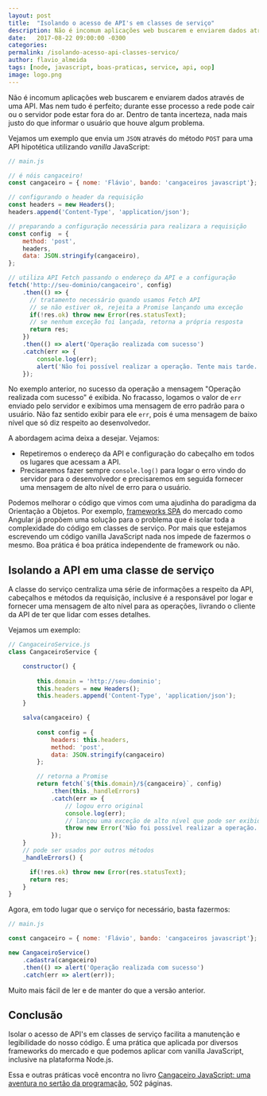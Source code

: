 ```yaml
---
layout: post
title:  "Isolando o acesso de API's em classes de serviço"
description: Não é incomum aplicações web buscarem e enviarem dados através de uma API. Mas nem tudo é perfeito; durante esse processo a rede pode cair ou o servidor pode estar fora do ar. Dentro de tanta incerteza, nada mais justo do que informar o usuário que houve algum problema.
date:   2017-08-22 09:00:00 -0300
categories:
permalink: /isolando-acesso-api-classes-servico/
author: flavio_almeida
tags: [node, javascript, boas-praticas, service, api, oop]
image: logo.png
---
```


Não é incomum aplicações web buscarem e enviarem dados através de uma API. Mas nem tudo é perfeito; durante esse processo a rede pode cair ou o servidor pode estar fora do ar. Dentro de tanta incerteza, nada mais justo do que informar o usuário que houve algum problema.

Vejamos um exemplo que envia um `JSON` através do método `POST` para uma API hipotética utilizando *vanilla* JavaScript:

```javascript
// main.js

// é nóis cangaceiro!
const cangaceiro = { nome: 'Flávio', bando: 'cangaceiros javascript'};

// configurando o header da requisição
const headers = new Headers();
headers.append('Content-Type', 'application/json');

// preparando a configuração necessária para realizara a requisição
const config  = {
    method: 'post',
    headers,
    data: JSON.stringify(cangaceiro),
};

// utiliza API Fetch passando o endereço da API e a configuração
fetch('http://seu-dominio/cangaceiro', config)
    .then(() => {
      // tratamento necessário quando usamos Fetch API
      // se não estiver ok, rejeita a Promise lançando uma exceção
      if(!res.ok) throw new Error(res.statusText);
      // se nenhum exceção foi lançada, retorna a própria resposta
      return res;      
    })
    .then(() => alert('Operação realizada com sucesso')
    .catch(err => {
        console.log(err);
        alert('Não foi possível realizar a operação. Tente mais tarde.');
    });
```

No exemplo anterior, no sucesso da operação a mensagem "Operação realizada com sucesso" é exibida. No fracasso, logamos o valor de `err` enviado pelo servidor e exibimos uma mensagem de erro padrão para o usuário. Não faz sentido exibir para ele `err`, pois é uma mensagem de baixo nível que só diz respeito ao desenvolvedor.

A abordagem acima deixa a desejar. Vejamos:

* Repetiremos o endereço da API e configuração do cabeçalho em todos os lugares que acessam a API.
* Precisaremos fazer sempre `console.log()` para logar o erro vindo do servidor para o desenvolvedor e precisaremos em seguida fornecer uma mensagem de alto nível de erro para o usuário.

Podemos melhorar o código que vimos com uma ajudinha do paradigma da Orientação a Objetos. Por exemplo, <a href="http://hipsters.tech/single-page-applications-hipsters-16/" target="_blank">frameworks SPA</a> do mercado como Angular já propõem uma solução para o problema que é isolar toda a complexidade do código em classes de serviço. Por mais que estejamos escrevendo um código vanilla JavaScript nada nos impede de fazermos o mesmo. Boa prática é boa prática independente de framework ou não.

## Isolando a API em uma classe de serviço

A classe do serviço centraliza uma série de informações a respeito da API, cabeçalhos e métodos da requisição, inclusive é a responsável por logar e fornecer uma mensagem de alto nível para as operações, livrando o cliente da API de ter que lidar com esses detalhes.

Vejamos um exemplo:

```javascript
// CangaceiroService.js
class CangaceiroService {

    constructor() {
      
        this.domain = 'http://seu-dominio';
        this.headers = new Headers();
        this.headers.append('Content-Type', 'application/json');
    }

    salva(cangaceiro) {
    
        const config = { 
            headers: this.headers, 
            method: 'post', 
            data: JSON.stringify(cangaceiro) 
        };

        // retorna a Promise
        return fetch(`${this.domain}/${cangaceiro}`, config)
            .then(this._handleErrors)
            .catch(err => {
                // logou erro original
                console.log(err);
                // lançou uma exceção de alto nível que pode ser exibida para o usuário
                throw new Error('Não foi possível realizar a operação. Tente mais tarde');
            });
    }
    // pode ser usados por outros métodos
    _handleErrors() {

      if(!res.ok) throw new Error(res.statusText);
      return res;      
    }
}
```

Agora, em todo lugar que o serviço for necessário,  basta fazermos:

```javascript
// main.js

const cangaceiro = { nome: 'Flávio', bando: 'cangaceiros javascript'};

new CangaceiroService()
    .cadastra(cangaceiro)
    .then(() => alert('Operação realizada com sucesso')
    .catch(err => alert(err));
```

Muito mais fácil de ler e de manter do que a versão anterior. 

## Conclusão 

Isolar o acesso de API's em classes de serviço facilita a manutenção e legibilidade do nosso código. É uma prática que aplicada por diversos frameworks do mercado e que podemos aplicar com vanilla JavaScript, inclusive na plataforma Node.js.

Essa e outras práticas você encontra no livro <a href="goo.gl/5sPR8X">Cangaceiro JavaScript: uma aventura no sertão da programação</a>, 502 páginas.